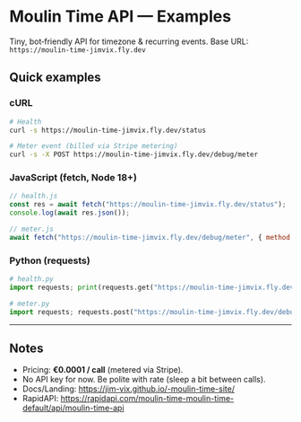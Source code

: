 # Moulin Time API — Examples

Tiny, bot‑friendly API for timezone & recurring events. Base URL:
`https://moulin-time-jimvix.fly.dev`

## Quick examples

### cURL
```bash
# Health
curl -s https://moulin-time-jimvix.fly.dev/status

# Meter event (billed via Stripe metering)
curl -s -X POST https://moulin-time-jimvix.fly.dev/debug/meter
```

### JavaScript (fetch, Node 18+)
```js
// health.js
const res = await fetch("https://moulin-time-jimvix.fly.dev/status");
console.log(await res.json());

// meter.js
await fetch("https://moulin-time-jimvix.fly.dev/debug/meter", { method: "POST" });
```

### Python (requests)
```python
# health.py
import requests; print(requests.get("https://moulin-time-jimvix.fly.dev/status", timeout=5).json())

# meter.py
import requests; requests.post("https://moulin-time-jimvix.fly.dev/debug/meter", timeout=5)
```

---

## Notes
- Pricing: **€0.0001 / call** (metered via Stripe).
- No API key for now. Be polite with rate (sleep a bit between calls).
- Docs/Landing: https://jim-vix.github.io/-moulin-time-site/
- RapidAPI: https://rapidapi.com/moulin-time-moulin-time-default/api/moulin-time-api
